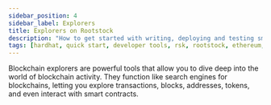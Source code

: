 ```yaml
---
sidebar_position: 4
sidebar_label: Explorers
title: Explorers on Rootstock
description: "How to get started with writing, deploying and testing smart contracts on Rootstock using Hardhat." 
tags: [hardhat, quick start, developer tools, rsk, rootstock, ethereum, dApps, smart contracts]
---
```


Blockchain explorers are powerful tools that allow you to dive deep into the world of blockchain activity. They function like search engines for blockchains, letting you explore transactions, blocks, addresses, tokens, and even interact with smart contracts.

<CardsGrid>
  <CardsGridItem
    title="Rootstock Explorer"
    subtitle="explorers"
    color="cyan"
    description="The Rootstock Explorer provides a UI for exploring and verifying transactions, blocks, addresses, tokens, stats, and interacting with smart contracts."
    linkHref="/dev-tools/explorers/rootstock/"
    linkTitle="Use the Explorer"
  />
   <CardsGridItem
    title="Blockscout Explorer"
    subtitle="explorers"
    color="cyan"
    description="Blockscout is an open-source tool for exploring transactions on any EVM blockchain, including Rootstock, the leading Bitcoin sidechain. With Blockscout, you can access in-depth information, verify and interact with smart contracts, create and manage your account, view advanced statistics, and more."
    linkHref="/dev-tools/explorers/blockscout/"
    linkTitle="Use the Explorer"
  />
   <CardsGridItem
    title="3xpl"
    subtitle="explorers"
    color="cyan"
    description="3xpl (short for 3xplor3r) is a super-fast, universal explorer for most popular public blockchains. It offers an easy-to-understand block explorer interface for ordinary crypto users, as well as lots of professional features for developers and analysts."
    linkHref="https://3xpl.com/rootstock"
    linkTitle="Use the Explorer"
  />
</CardsGrid>
